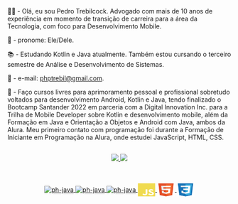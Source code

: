 <div>
🤙🏻 - Olá, eu sou Pedro Trebilcock. Advogado com mais de 10 anos de experiência em momento de transição de carreira para a área da Tecnologia, com foco para Desenvolvimento Mobile. 

👦 - pronome: Ele/Dele.

📚 - Estudando Kotlin e Java atualmente. Também estou cursando o terceiro semestre de Análise e Desenvolvimento de Sistemas.

💌 - e-mail: phptrebil@gmail.com.

🚀 - Faço cursos livres para aprimoramento pessoal e profissional sobretudo voltados para desenvolvimento Android, Kotlin e Java, tendo finalizado o Bootcamp Santander 2022 em parceria com a Digital Innovation Inc. para a Trilha de Mobile Developer sobre Kotlin e desenvolvimento mobile, além da Formação em Java e Orientação a Objetos e Android com Java, ambos da Alura. Meu primeiro contato com programação foi durante a Formação de Iniciante em Programação na Alura, onde estudei JavaScript, HTML, CSS.

</div>
 
 ##

<div align="center">
  <a href="https://github.com/phtrebil">
  <img height="180em" src="https://github-readme-stats.vercel.app/api?username=phtrebil&show_icons=true&theme=light&include_all_commits=true&count_private=true"/>
  <img height="180em" src="https://github-readme-stats.vercel.app/api/top-langs/?username=phtrebil&layout=compact&langs_count=7&theme=light"/>
</div>

##

<div align="center" style="display: inline_block"><br>
  <img align="center" alt="ph-java" height="30" width="40" src="https://cdn.jsdelivr.net/gh/devicons/devicon/icons/android/android-original.svg"">
  <img align="center" alt="ph-java" height="30" width="40" src="https://cdn.jsdelivr.net/gh/devicons/devicon/icons/java/java-original.svg">
  <img align="center" alt="ph-java" height="30" width="40" src="https://cdn.jsdelivr.net/gh/devicons/devicon/icons/kotlin/kotlin-original.svg"">
  <img align="center" alt="ph-Js" height="30" width="40" src="https://raw.githubusercontent.com/devicons/devicon/master/icons/javascript/javascript-plain.svg">   
  <img align="center" alt="ph-HTML" height="30" width="40" src="https://raw.githubusercontent.com/devicons/devicon/master/icons/html5/html5-original.svg">
  <img align="center" alt="ph-CSS" height="30" width="40" src="https://raw.githubusercontent.com/devicons/devicon/master/icons/css3/css3-original.svg">
  
</div>


